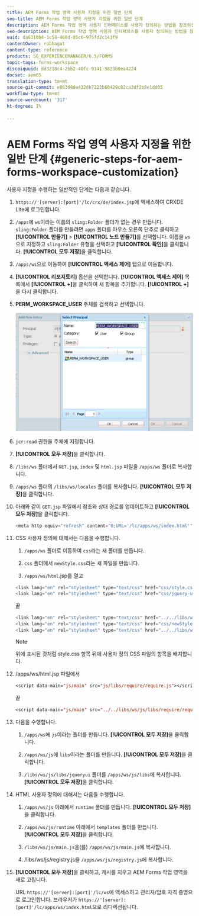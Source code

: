 ```yaml
---
title: AEM Forms 작업 영역 사용자 지정을 위한 일반 단계
seo-title: AEM Forms 작업 영역 사용자 지정을 위한 일반 단계
description: AEM Forms 작업 영역 사용자 인터페이스를 사용자 정의하는 방법을 참조하십시오.
seo-description: AEM Forms 작업 영역 사용자 인터페이스를 사용자 정의하는 방법을 참조하십시오.
uuid: da6310b4-1c58-468d-85c6-975fd2c141f9
contentOwner: robhagat
content-type: reference
products: SG_EXPERIENCEMANAGER/6.5/FORMS
topic-tags: forms-workspace
discoiquuid: dd3218c4-2bb2-40fc-9141-5823b0ea4224
docset: aem65
translation-type: tm+mt
source-git-commit: e863089a4328b7222b60429c82ca3df2b8e1dd05
workflow-type: tm+mt
source-wordcount: '317'
ht-degree: 1%

---
```



# AEM Forms 작업 영역 사용자 지정을 위한 일반 단계 {#generic-steps-for-aem-forms-workspace-customization}

사용자 지정을 수행하는 일반적인 단계는 다음과 같습니다.

1. `https://'[server]:[port]'/lc/crx/de/index.jsp`에 액세스하여 CRXDE Lite에 로그인합니다.
1. `/apps`에 `ws`이라는 이름의 `sling:Folder` 폴더가 없는 경우 만듭니다. `sling:Folder` 폴더를 만들려면 `apps` 폴더를 마우스 오른쪽 단추로 클릭하고 **[!UICONTROL 만들기]** > **[!UICONTROL 노드 만들기]**&#x200B;를 선택합니다. 이름을 `ws`으로 지정하고 `sling:Folder` 유형을 선택하고 **[!UICONTROL 확인]**&#x200B;을 클릭합니다. **[!UICONTROL 모두 저장]**&#x200B;을 클릭합니다.
1. `/apps/ws`으로 이동하여 **[!UICONTROL 액세스 제어]** 탭으로 이동합니다.
1. **[!UICONTROL 리포지토리]** 옵션을 선택합니다. **[!UICONTROL 액세스 제어]** 목록에서 **[!UICONTROL +]**&#x200B;을 클릭하여 새 항목을 추가합니다. **[!UICONTROL +]**&#x200B;을 다시 클릭합니다.
1. **PERM_WORKSPACE_USER** 주체를 검색하고 선택합니다.

   ![HTML 작업 영역을 사용자 지정하기 위한 일반 단계의 일부로 PERM_WORKSPACE_USER 주도자를 선택합니다.](assets/perm_workspace_user.png)

1. `jcr:read` 권한을 주체에 지정합니다.
1. **[!UICONTROL 모두 저장]**&#x200B;을 클릭합니다.
1. `/libs/ws` 폴더에서 `GET.jsp`, `index` 및 `html.jsp` 파일을 `/apps/ws` 폴더로 복사합니다.
1. `/apps/ws` 폴더의 `/libs/ws/locales` 폴더를 복사합니다. **[!UICONTROL 모두 저장]**&#x200B;을 클릭합니다.
1. 아래와 같이 `GET.jsp` 파일에서 참조와 상대 경로를 업데이트하고 **[!UICONTROL 모두 저장]**&#x200B;을 클릭합니다.

   ```javascript
   <meta http-equiv="refresh" content="0;URL='/lc/apps/ws/index.html'" />
   ```

1. CSS 사용자 정의에 대해서는 다음을 수행합니다.

   1. `/apps/ws` 폴더로 이동하여 `css`라는 새 폴더를 만듭니다.

   1. `css` 폴더에서 `newStyle.css`라는 새 파일을 만듭니다.

   1. `/apps/ws/html`.jsp를 열고

   ```javascript
   <link lang="en" rel="stylesheet" type="text/css" href="css/style.css" />
   <link lang="en" rel="stylesheet" type="text/css" href="css/jquery-ui.css"/>
   ```

   끝

   ```javascript
   <link lang="en" rel="stylesheet" type="text/css" href="../../libs/ws/css/style.css" />
   <link lang="en" rel="stylesheet" type="text/css" href="css/newStyle.css" />
   <link lang="en" rel="stylesheet" type="text/css" href="../../libs/ws/css/jquery-ui.css"/>
   ```

   >[!NOTE]
   >
   >위에 표시된 것처럼 style.css 항목 뒤에 사용자 정의 CSS 파일의 항목을 배치합니다.

1. /apps/ws/html.jsp 파일에서

   ```jsp
   <script data-main="js/main" src="js/libs/require/require.js"></script>
   ```

   끝

   ```jsp
   <script data-main="js/main" src="../../libs/ws/js/libs/require/require.js"></script>
   ```

1. 다음을 수행합니다.

   1. `/apps/ws`에 `js`이라는 폴더를 만듭니다. **[!UICONTROL 모두 저장]**&#x200B;을 클릭합니다.

   1. `/apps/ws/js`에 `libs`이라는 폴더를 만듭니다. **[!UICONTROL 모두 저장]**&#x200B;을 클릭합니다.

   1. `/libs/ws/js/libs/jqueryui` 폴더를 `/apps/ws/js/libs`에 복사합니다. **[!UICONTROL 모두 저장]**&#x200B;을 클릭합니다.

1. HTML 사용자 정의에 대해서는 다음을 수행합니다.

   1. `/apps/ws/js` 아래에서 `runtime` 폴더를 만듭니다. **[!UICONTROL 모두 저장]**&#x200B;을 클릭합니다.

   1. `/apps/ws/js/runtime` 아래에서 `templates` 폴더를 만듭니다. **[!UICONTROL 모두 저장]**&#x200B;을 클릭합니다.

   1. `/libs/ws/js/main.js`을(를) `/apps/ws/js/main.js`에 복사합니다.

   1. /libs/ws/js/registry.js을 `/apps/ws/js/registry.js`에 복사합니다.

1. **[!UICONTROL 모두 저장]**&#x200B;을 클릭하고, 캐시를 지우고 AEM Forms 작업 영역을 새로 고칩니다.

   URL `https://'[server]:[port]'/lc/ws`에 액세스하고 관리자/암호 자격 증명으로 로그인합니다. 브라우저가 `https://'[server]:[port]'/lc/apps/ws/index.html`으로 리디렉션됩니다.
